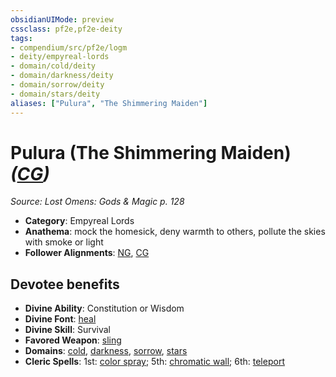```yaml
---
obsidianUIMode: preview
cssclass: pf2e,pf2e-deity
tags:
- compendium/src/pf2e/logm
- deity/empyreal-lords
- domain/cold/deity
- domain/darkness/deity
- domain/sorrow/deity
- domain/stars/deity
aliases: ["Pulura", "The Shimmering Maiden"]
---
```

# Pulura (The Shimmering Maiden) *([CG](/rules/traits/chaotic-good-b1.md))*  
*Source: Lost Omens: Gods & Magic p. 128*  

- **Category**: Empyreal Lords
- **Anathema**: mock the homesick, deny warmth to others, pollute the skies with smoke or light
- **Follower Alignments**: [NG](/rules/traits/neutral-good-b1.md), [CG](/rules/traits/chaotic-good-b1.md)

## Devotee benefits

- **Divine Ability**: Constitution or Wisdom
- **Divine Font**: [heal](/compendium/spells/heal.md)
- **Divine Skill**: Survival
- **Favored Weapon**: [sling](/compendium/equipment/items/sling.md)
- **Domains**: [cold](/compendium/setting/domains.md#Cold), [darkness](/compendium/setting/domains.md#Darkness), [sorrow](/compendium/setting/domains.md#Sorrow), [stars](/compendium/setting/domains.md#Stars)
- **Cleric Spells**: 1st: [color spray](/compendium/spells/color-spray.md); 5th: [chromatic wall](/compendium/spells/chromatic-wall.md); 6th: [teleport](/compendium/spells/teleport.md)